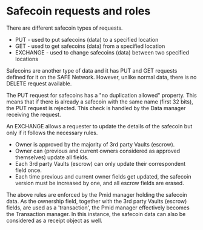 # Safecoin requests and roles
There are different safecoin types of requests.
* PUT - used to put safecoins (data) to a specified location
* GET - used to get safecoins (data) from a specified location
* EXCHANGE - used to change safecoins (data) between two specified locations

Safecoins are another type of data and it has PUT and GET requests defined for it on the SAFE Network. However, unlike normal data, there is no DELETE request available.

The PUT request for safecoins has a "no duplication allowed" property. This means that if there is already a safecoin with the same name (first 32 bits), the PUT request is rejected. This check is handled by the Data manager receiving the request.

An EXCHANGE allows a requester to update the details of the safecoin but only if it follows the necessary rules.

* Owner is approved by the majority of 3rd party Vaults (escrow).
* Owner can (previous and current owners considered as approved themselves) update all fields.
* Each 3rd party Vaults (escrow) can only update their correspondent field once.
* Each time previous and current owner fields get updated, the safecoin version must be increased by one, and all escrow fields are erased.

The above rules are enforced by the Pmid manager holding the safecoin data. As the ownership field, together with the 3rd party Vaults (escrow) fields, are used as a 'transaction', the Pmid manager effectively becomes the Transaction manager. In this instance, the safecoin data can also be considered as a receipt object as well.
